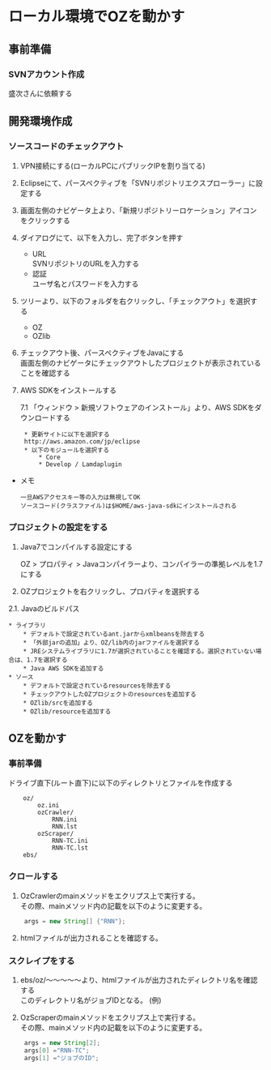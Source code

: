 # ローカル環境でOZを動かす

## 事前準備

### SVNアカウント作成

盛次さんに依頼する

## 開発環境作成

### ソースコードのチェックアウト

1. VPN接続にする(ローカルPCにパブリックIPを割り当てる)

2. Eclipseにて、パースペクティブを「SVNリポジトリエクスプローラー」に設定する

3. 画面左側のナビゲータ上より、「新規リポジトリーロケーション」アイコンをクリックする

4. ダイアログにて、以下を入力し、完了ボタンを押す  

    * URL  
        SVNリポジトリのURLを入力する  
    * 認証  
        ユーザ名とパスワードを入力する  

5. ツリーより、以下のフォルダを右クリックし、「チェックアウト」を選択する  

    * OZ  
    * OZlib  

6. チェックアウト後、パースペクティブをJavaにする  
   画面左側のナビゲータにチェックアウトしたプロジェクトが表示されていることを確認する

7. AWS SDKをインストールする  

    7.1 「ウィンドウ > 新規ソフトウェアのインストール」より、AWS SDKをダウンロードする

        * 更新サイトに以下を選択する  
	    http://aws.amazon.com/jp/eclipse  
        * 以下のモジュールを選択する  
            * Core  
            * Develop / Lamdaplugin  


* メモ

    ```
    一旦AWSアクセスキー等の入力は無視してOK  
    ソースコード(クラスファイル)は$HOME/aws-java-sdkにインストールされる  
    ```

### プロジェクトの設定をする

1. Java7でコンパイルする設定にする  

    OZ > プロパティ > Javaコンパイラーより、コンパイラーの準拠レベルを1.7にする  

2. OZプロジェクトを右クリックし、プロパティを選択する  

2.1. Javaのビルドパス  
		
    * ライブラリ  
        * デフォルトで設定されているant.jarからxmlbeansを除去する  
        * 「外部jarの追加」より、OZ/lib内のjarファイルを選択する  
        * JREシステムライブラリに1.7が選択されていることを確認する。選択されていない場合は、1.7を選択する  
        * Java AWS SDKを追加する  
    * ソース  
        * デフォルトで設定されているresourcesを除去する  
        * チェックアウトしたOZプロジェクトのresourcesを追加する  
        * OZlib/srcを追加する  
        * OZlib/resourceを追加する  

## OZを動かす  

### 事前準備  

ドライブ直下(ルート直下)に以下のディレクトリとファイルを作成する  

```
	oz/
		oz.ini
		ozCrawler/
			RNN.ini
			RNN.lst
		ozScraper/
			RNN-TC.ini
			RNN-TC.lst
	ebs/
```

### クロールする  

1. OzCrawlerのmainメソッドをエクリプス上で実行する。  
   その際、mainメソッド内の記載を以下のように変更する。

   ```java
	args = new String[] {"RNN"};
   ```

2. htmlファイルが出力されることを確認する。

### スクレイプをする  

1. ebs/oz/～～～～～より、htmlファイルが出力されたディレクトリ名を確認する  
   このディレクトリ名がジョブIDとなる。 (例)

2. OzScraperのmainメソッドをエクリプス上で実行する。  
   その際、mainメソッド内の記載を以下のように変更する。  

   ```java
	args = new String[2];
	args[0] ="RNN-TC";
	args[1] ="ジョブのID";
   ```
